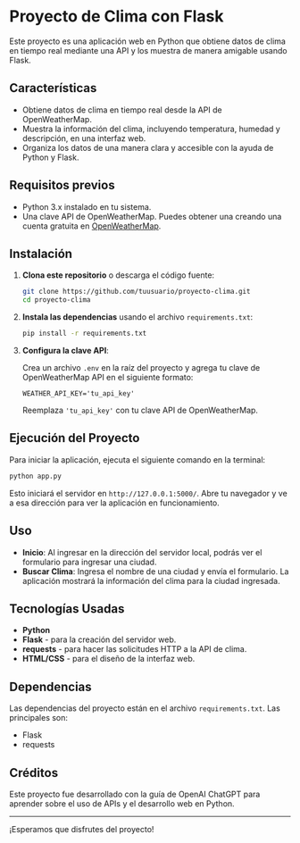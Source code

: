 
# Proyecto de Clima con Flask

Este proyecto es una aplicación web en Python que obtiene datos de clima en tiempo real mediante una API y los muestra de manera amigable usando Flask.

## Características

- Obtiene datos de clima en tiempo real desde la API de OpenWeatherMap.
- Muestra la información del clima, incluyendo temperatura, humedad y descripción, en una interfaz web.
- Organiza los datos de una manera clara y accesible con la ayuda de Python y Flask.

## Requisitos previos

- Python 3.x instalado en tu sistema.
- Una clave API de OpenWeatherMap. Puedes obtener una creando una cuenta gratuita en [OpenWeatherMap](https://openweathermap.org/).

## Instalación

1. **Clona este repositorio** o descarga el código fuente:

   ```bash
   git clone https://github.com/tuusuario/proyecto-clima.git
   cd proyecto-clima
   ```

2. **Instala las dependencias** usando el archivo `requirements.txt`:

   ```bash
   pip install -r requirements.txt
   ```

3. **Configura la clave API**:

   Crea un archivo `.env` en la raíz del proyecto y agrega tu clave de OpenWeatherMap API en el siguiente formato:

   ```plaintext
   WEATHER_API_KEY='tu_api_key'
   ```

   Reemplaza `'tu_api_key'` con tu clave API de OpenWeatherMap.

## Ejecución del Proyecto

Para iniciar la aplicación, ejecuta el siguiente comando en la terminal:

```bash
python app.py
```

Esto iniciará el servidor en `http://127.0.0.1:5000/`. Abre tu navegador y ve a esa dirección para ver la aplicación en funcionamiento.

## Uso

- **Inicio**: Al ingresar en la dirección del servidor local, podrás ver el formulario para ingresar una ciudad.
- **Buscar Clima**: Ingresa el nombre de una ciudad y envía el formulario. La aplicación mostrará la información del clima para la ciudad ingresada.

## Tecnologías Usadas

- **Python**
- **Flask** - para la creación del servidor web.
- **requests** - para hacer las solicitudes HTTP a la API de clima.
- **HTML/CSS** - para el diseño de la interfaz web.

## Dependencias

Las dependencias del proyecto están en el archivo `requirements.txt`. Las principales son:

- Flask
- requests

## Créditos

Este proyecto fue desarrollado con la guía de OpenAI ChatGPT para aprender sobre el uso de APIs y el desarrollo web en Python.

---

¡Esperamos que disfrutes del proyecto!
